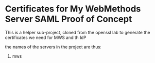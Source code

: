 # Certificates for My WebMethods Server SAML Proof of Concept

This is a helper sub-project, cloned from the openssl lab to generate the certificates we need for MWS and th IdP

the names of the servers in the project are thus:


1. mws 
